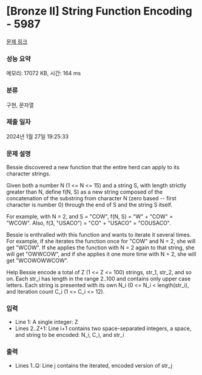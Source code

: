 # [Bronze II] String Function Encoding - 5987 

[문제 링크](https://www.acmicpc.net/problem/5987) 

### 성능 요약

메모리: 17072 KB, 시간: 164 ms

### 분류

구현, 문자열

### 제출 일자

2024년 1월 27일 19:25:33

### 문제 설명

<p>Bessie discovered a new function that the entire herd can apply to its character strings.</p>

<p>Given both a number N (1 <= N <= 15) and a string S, with length strictly greater than N, define f(N, S) as a new string composed of the concatenation of the substring from character N (zero based -- first character is number 0) through the end of S and the string S itself.</p>

<p>For example, with N = 2, and S = "COW", f(N, S) = "W" + "COW" = "WCOW". Also, f(3, "USACO") = "CO" + "USACO" = "COUSACO".</p>

<p>Bessie is enthralled with this function and wants to iterate it several times. For example, if she iterates the function once for "COW" and N = 2, she will get "WCOW". If she applies the function with N = 2 again to that string, she will get "OWWCOW", and if she applies it one more time with N = 2, she will get "WCOWOWWCOW".</p>

<p>Help Bessie encode a total of Z (1 <= Z <= 100) strings, str_1, str_2, and so on.  Each str_i has length in the range 2..100 and contains only upper case letters. Each string is presented with its own N_i (0 <= N_i < length(str_i), and iteration count C_i (1 <= C_i <= 12).</p>

### 입력 

 <ul>
	<li>Line 1: A single integer: Z</li>
	<li>Lines 2..Z+1: Line i+1 contains two space-separated integers, a space, and string to be encoded: N_i, C_i, and str_i</li>
</ul>

<p> </p>

### 출력 

 <ul>
	<li>Lines 1..Q: Line j contains the iterated, encoded version of str_j</li>
</ul>

<p> </p>

